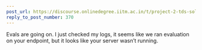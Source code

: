```yaml
---
post_url: https://discourse.onlinedegree.iitm.ac.in/t/project-2-tds-solver-discussion-thread/169029/371
reply_to_post_number: 370
---
```

Evals are going on. I just checked my logs, it seems like we ran evaluation on your endpoint, but it looks like your server wasn’t running.